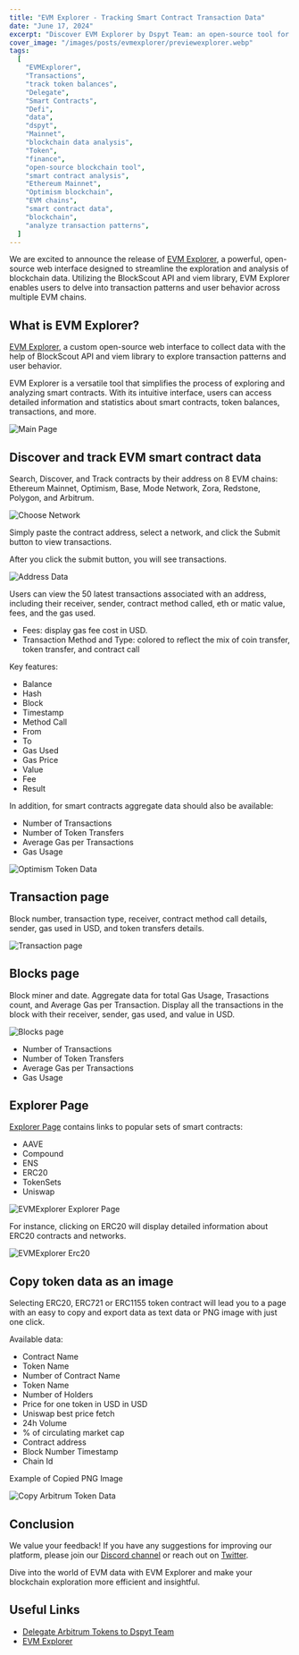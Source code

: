 ```yaml
---
title: "EVM Explorer - Tracking Smart Contract Transaction Data"
date: "June 17, 2024"
excerpt: "Discover EVM Explorer by Dspyt Team: an open-source tool for exploring and analyzing smart contracts across multiple EVM chains. Explore now!"
cover_image: "/images/posts/evmexplorer/previewexplorer.webp"
tags:
  [
    "EVMExplorer",
    "Transactions",
    "track token balances",
    "Delegate",
    "Smart Contracts",
    "Defi",
    "data",
    "dspyt",
    "Mainnet",
    "blockchain data analysis",
    "Token",
    "finance",
    "open-source blockchain tool",
    "smart contract analysis",
    "Ethereum Mainnet",
    "Optimism blockchain",
    "EVM chains",
    "smart contract data",
    "blockchain",
    "analyze transaction patterns",
  ]
---
```


We are excited to announce the release of [EVM Explorer](https://evmexplorer.com/), a powerful, open-source web interface designed to streamline the exploration and analysis of blockchain data. Utilizing the BlockScout API and viem library, EVM Explorer enables users to delve into transaction patterns and user behavior across multiple EVM chains.

## What is EVM Explorer?

[EVM Explorer](https://evmexplorer.com/), a custom open-source web interface to collect data with the help of BlockScout API and viem library to explore transaction patterns and user behavior.

EVM Explorer is a versatile tool that simplifies the process of exploring and analyzing smart contracts. With its intuitive interface, users can access detailed information and statistics about smart contracts, token balances, transactions, and more.

![Main Page](images/posts/evmexplorer/mainpageevm.webp)

## Discover and track EVM smart contract data

Search, Discover, and Track contracts by their address on 8 EVM chains: Ethereum Mainnet, Optimism, Base, Mode Network, Zora, Redstone, Polygon, and Arbitrum.

![Choose Network](images/posts/evmexplorer/choosenetwork.webp)

Simply paste the contract address, select a network, and click the Submit button to view transactions.

After you click the submit button, you will see transactions.

![Address Data](images/posts/evmexplorer/addressdata.webp)

Users can view the 50 latest transactions associated with an address, including their receiver, sender, contract method called, eth or matic value, fees, and the gas used.

- Fees: display gas fee cost in USD.
- Transaction Method and Type: colored to reflect the mix of coin transfer, token transfer, and contract call

Key features:

- Balance
- Hash
- Block
- Timestamp
- Method Call
- From
- To
- Gas Used
- Gas Price
- Value
- Fee
- Result

In addition, for smart contracts aggregate data should also be available:

- Number of Transactions
- Number of Token Transfers
- Average Gas per Transactions
- Gas Usage

![Optimism Token Data](images/posts/evmexplorer/optokendata.webp)

## Transaction page

Block number, transaction type, receiver, contract method call details, sender, gas used in USD, and token transfers details.

![Transaction page](images/posts/evmexplorer/transactionpage.webp)

## Blocks page

Block miner and date. Aggregate data for total Gas Usage, Trasactions count, and Average Gas per Transaction. Display all the transactions in the block with their receiver, sender, gas used, and value in USD.

![Blocks page](images/posts/evmexplorer/blockspage.webp)

- Number of Transactions
- Number of Token Transfers
- Average Gas per Transactions
- Gas Usage

## Explorer Page

[Explorer Page](https://evmexplorer.com/explorer) contains links to popular sets of smart contracts:

- AAVE
- Compound
- ENS
- ERC20
- TokenSets
- Uniswap

![EVMExplorer Explorer Page](images/posts/evmexplorer/explorepage.webp)

For instance, clicking on ERC20 will display detailed information about ERC20 contracts and networks.

![EVMExplorer Erc20](images/posts/evmexplorer/erc20data.webp)

## Copy token data as an image

Selecting ERC20, ERC721 or ERC1155 token contract will lead you to a page with an easy to copy and export data as text data or PNG image with just one click.

Available data:

- Contract Name
- Token Name
- Number of Contract Name
- Token Name
- Number of Holders
- Price for one token in USD in USD
- Uniswap best price fetch
- 24h Volume
- % of circulating market cap
- Contract address
- Block Number Timestamp
- Chain Id

Example of Copied PNG Image

![Copy Arbitrum Token Data](images/posts/evmexplorer/tokeninfo.webp)

## Conclusion

We value your feedback! If you have any suggestions for improving our platform, please join our [Discord channel](https://discord.gg/TMEZau6SQ2) or reach out on [Twitter](https://twitter.com/dspytdao).

Dive into the world of EVM data with EVM Explorer and make your blockchain exploration more efficient and insightful.

## Useful Links

- [Delegate Arbitrum Tokens to Dspyt Team](https://www.tally.xyz/profile/0x4c11ba2ed1d936d769d0cce34cbc7ea1e85182d0)
- [EVM Explorer](https://evmexplorer.com/)
